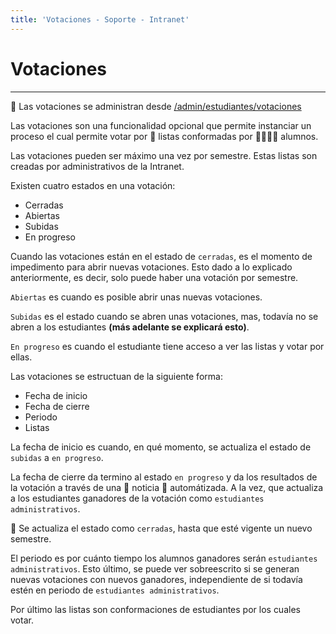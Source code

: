 ```yaml
---
title: 'Votaciones - Soporte - Intranet'
---
```

# Votaciones
* * *

🔗 Las votaciones se administran desde [/admin/estudiantes/votaciones](/admin/estudiantes/votaciones)

Las votaciones son una funcionalidad opcional que permite instanciar un proceso el cual
permite votar por 📄 listas conformadas por 👨‍🎓👩‍🎓 alumnos.

Las votaciones pueden ser máximo una vez por semestre. Estas listas son creadas por
administrativos de la Intranet.

Existen cuatro estados en una votación:
- Cerradas
- Abiertas
- Subidas
- En progreso

Cuando las votaciones están en el estado de `cerradas`, es el momento de impedimento para
abrir nuevas votaciones. Esto dado a lo explicado anteriormente, es decir, solo puede haber
una votación por semestre.

`Abiertas` es cuando es posible abrir unas nuevas votaciones.

`Subidas` es el estado cuando se abren unas votaciones, mas, todavía no se abren a los
estudiantes **(más adelante se explicará esto)**.

`En progreso` es cuando el estudiante tiene acceso a ver las listas y votar por ellas.

Las votaciones se estructuan de la siguiente forma:

- Fecha de inicio
- Fecha de cierre
- Periodo
- Listas

La fecha de inicio es cuando, en qué momento, se actualiza el estado de `subidas` a `en progreso`.

La fecha de cierre da termino al estado `en progreso` y da los resultados de la votación a
través de una 📰 noticia 🤖 automátizada. A la vez, que actualiza a los estudiantes ganadores
de la votación como `estudiantes administrativos`. 

🚧 Se actualiza el estado como `cerradas`, hasta que esté vigente un nuevo semestre.

El periodo es por cuánto tiempo los alumnos ganadores serán `estudiantes administrativos`.
Esto último, se puede ver sobreescrito si se generan nuevas votaciones con nuevos ganadores,
independiente de si todavía estén en periodo de `estudiantes administrativos`.

Por último las listas son conformaciones de estudiantes por los cuales votar.
